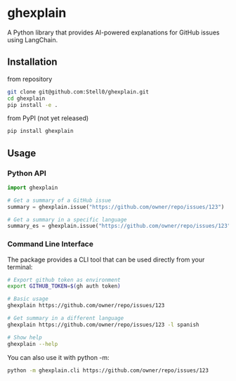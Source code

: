 # ghexplain

A Python library that provides AI-powered explanations for GitHub issues using LangChain.

## Installation

from repository
```bash
git clone git@github.com:Stell0/ghexplain.git
cd ghexplain
pip install -e .
```

from PyPI (not yet released)

```bash
pip install ghexplain
```

## Usage

### Python API

```python
import ghexplain

# Get a summary of a GitHub issue
summary = ghexplain.issue("https://github.com/owner/repo/issues/123")

# Get a summary in a specific language
summary_es = ghexplain.issue("https://github.com/owner/repo/issues/123", language="spanish")
```

### Command Line Interface

The package provides a CLI tool that can be used directly from your terminal:

```bash
# Export github token as environment
export GITHUB_TOKEN=$(gh auth token)

# Basic usage
ghexplain https://github.com/owner/repo/issues/123

# Get summary in a different language
ghexplain https://github.com/owner/repo/issues/123 -l spanish

# Show help
ghexplain --help
```

You can also use it with python -m:
```bash
python -m ghexplain.cli https://github.com/owner/repo/issues/123
```
